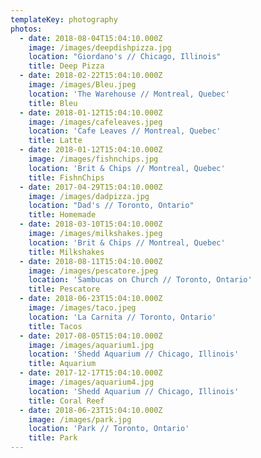 ```yaml
---
templateKey: photography
photos:
  - date: 2018-08-04T15:04:10.000Z
    image: /images/deepdishpizza.jpg
    location: "Giordano's // Chicago, Illinois"
    title: Deep Pizza
  - date: 2018-02-22T15:04:10.000Z
    image: /images/Bleu.jpeg
    location: 'The Warehouse // Montreal, Quebec'
    title: Bleu
  - date: 2018-01-12T15:04:10.000Z
    image: /images/cafeleaves.jpeg
    location: 'Cafe Leaves // Montreal, Quebec'
    title: Latte
  - date: 2018-01-12T15:04:10.000Z
    image: /images/fishnchips.jpg
    location: 'Brit & Chips // Montreal, Quebec'
    title: FishnChips
  - date: 2017-04-29T15:04:10.000Z
    image: /images/dadpizza.jpg
    location: "Dad's // Toronto, Ontario"
    title: Homemade
  - date: 2018-03-10T15:04:10.000Z
    image: /images/milkshakes.jpeg
    location: 'Brit & Chips // Montreal, Quebec'
    title: Milkshakes
  - date: 2018-08-11T15:04:10.000Z
    image: /images/pescatore.jpeg
    location: 'Sambucas on Church // Toronto, Ontario'
    title: Pescatore
  - date: 2018-06-23T15:04:10.000Z
    image: /images/taco.jpeg
    location: 'La Carnita // Toronto, Ontario'
    title: Tacos
  - date: 2017-08-05T15:04:10.000Z
    image: /images/aquarium1.jpg
    location: 'Shedd Aquarium // Chicago, Illinois'
    title: Aquarium
  - date: 2017-12-17T15:04:10.000Z
    image: /images/aquarium4.jpg
    location: 'Shedd Aquarium // Chicago, Illinois'
    title: Coral Reef
  - date: 2018-06-23T15:04:10.000Z
    image: /images/park.jpg
    location: 'Park // Toronto, Ontario'
    title: Park
---
```

